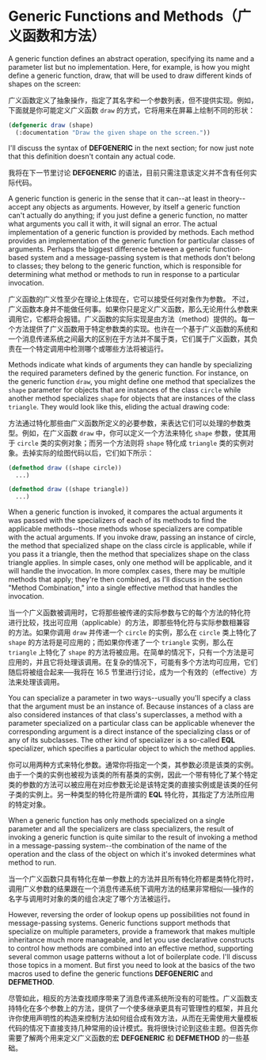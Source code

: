 # Generic Functions and Methods（广义函数和方法）

A generic function defines an abstract operation, specifying its name
and a parameter list but no implementation. Here, for example, is how
you might define a generic function, draw, that will be used to draw
different kinds of shapes on the screen:

广义函数定义了抽象操作，指定了其名字和一个参数列表，但不提供实现。例如，下面就是你可能定义广义函数
`draw` 的方式，它将用来在屏幕上绘制不同的形状：

```lisp
(defgeneric draw (shape)
  (:documentation "Draw the given shape on the screen."))
```

I'll discuss the syntax of **DEFGENERIC** in the next section; for now
just note that this definition doesn't contain any actual code.

我将在下一节里讨论 **DEFGENERIC**
的语法，目前只需注意该定义并不含有任何实际代码。

A generic function is generic in the sense that it can--at least in
theory--accept any objects as arguments. However, by itself a generic
function can't actually do anything; if you just define a generic
function, no matter what arguments you call it with, it will signal an
error. The actual implementation of a generic function is provided by
methods. Each method provides an implementation of the generic
function for particular classes of arguments. Perhaps the biggest
difference between a generic function-based system and a
message-passing system is that methods don't belong to classes; they
belong to the generic function, which is responsible for determining
what method or methods to run in response to a particular invocation.

广义函数的广义性至少在理论上体现在，它可以接受任何对象作为参数。 不过，广义函数本身并不能做任何事。如果你只是定义广义函数，那么无论用什么参数来调用它，它都将会报错。广义函数的实际实现是由方法（method）提供的。每一个方法提供了广义函数用于特定参数类的实现。也许在一个基于广义函数的系统和一个消息传递系统之间最大的区别在于方法并不属于类，它们属于广义函数，其负责在一个特定调用中检测哪个或哪些方法将被运行。

Methods indicate what kinds of arguments they can handle by
specializing the required parameters defined by the generic
function. For instance, on the generic function `draw`, you might define
one method that specializes the `shape` parameter for objects that are
instances of the class `circle` while another method specializes `shape`
for objects that are instances of the class `triangle`. They would look
like this, eliding the actual drawing code:

方法通过特化那些由广义函数所定义的必要参数，来表达它们可以处理的参数类型。例如，在广义函数
`draw` 中，你可以定义一个方法来特化 `shape`
参数，使其用于 `circle` 类的实例对象；而另一个方法则将 `shape`
特化成 `triangle` 类的实例对象。去掉实际的绘图代码以后，它们如下所示：

```lisp
(defmethod draw ((shape circle))
  ...)

(defmethod draw ((shape triangle))
  ...)
```

When a generic function is invoked, it compares the actual arguments
it was passed with the specializers of each of its methods to find the
applicable methods--those methods whose specializers are compatible
with the actual arguments. If you invoke draw, passing an instance of
circle, the method that specialized shape on the class circle is
applicable, while if you pass it a triangle, then the method that
specializes shape on the class triangle applies. In simple cases, only
one method will be applicable, and it will handle the invocation. In
more complex cases, there may be multiple methods that apply; they're
then combined, as I'll discuss in the section "Method Combination,"
into a single effective method that handles the invocation.

当一个广义函数被调用时，它将那些被传递的实际参数与它的每个方法的特化符
进行比较，找出可应用（applicable）的方法，即那些特化符与实际参数相兼容
的方法。如果你调用
`draw` 并传递一个 `circle` 的实例，那么在 `circle`
类上特化了 `shape` 的方法将是可应用的；而如果你传递了一个 `triangle`
实例，那么在 `triangle` 上特化了 `shape`
的方法将被应用。在简单的情况下，只有一个方法是可应用的，并且它将处理该调用。在复杂的情况下，可能有多个方法均可应用，它们随后将被组合起来──我将在
16.5 节里进行讨论，成为一个有效的（effective）方法来处理该调用。

You can specialize a parameter in two ways--usually you'll specify a
class that the argument must be an instance of. Because instances of a
class are also considered instances of that class's superclasses, a
method with a parameter specialized on a particular class can be
applicable whenever the corresponding argument is a direct instance of
the specializing class or of any of its subclasses. The other kind of
specializer is a so-called **EQL** specializer, which specifies a
particular object to which the method applies.

你可以用两种方式来特化参数。通常你将指定一个类，其参数必须是该类的实例。由于一个类的实例也被视为该类的所有基类的实例，因此一个带有特化了某个特定类的参数的方法可以被应用在对应参数无论是该特定类的直接实例或是该类的任何子类的实例上。另一种类型的特化符是所谓的
**EQL** 特化符，其指定了方法所应用的特定对象。

When a generic function has only methods specialized on a single
parameter and all the specializers are class specializers, the result
of invoking a generic function is quite similar to the result of
invoking a method in a message-passing system--the combination of the
name of the operation and the class of the object on which it's
invoked determines what method to run.

当一个广义函数只具有特化在单一参数上的方法并且所有特化符都是类特化符时，调用广义参数的结果跟在一个消息传递系统下调用方法的结果非常相似──操作的名字与调用时对象的类的组合决定了哪个方法被运行。

However, reversing the order of lookup opens up possibilities not
found in message-passing systems. Generic functions support methods
that specialize on multiple parameters, provide a framework that makes
multiple inheritance much more manageable, and let you use declarative
constructs to control how methods are combined into an effective
method, supporting several common usage patterns without a lot of
boilerplate code. I'll discuss those topics in a moment. But first you
need to look at the basics of the two macros used to define the
generic functions **DEFGENERIC** and **DEFMETHOD**.

尽管如此，相反的方法查找顺序带来了消息传递系统所没有的可能性。广义函数支持特化在多个参数上的方法，提供了一个使多继承更具有可管理性的框架，并且允许你使用声明性的构造来控制方法如何组合成有效方法，从而在无需使用大量模板代码的情况下直接支持几种常用的设计模式。我将很快讨论到这些主题。但首先你需要了解两个用来定义广义函数的宏
**DEFGENERIC** 和 **DEFMETHOD** 的一些基础。

